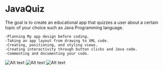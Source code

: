 # JavaQuiz
The goal is to create an educational app that quizzes a user about a certain topic of your choice such as Java Programming language.

    -Planning My app design before coding.
    -Taking an app layout from drawing to XML code.
    -Creating, positioning, and styling views.
    -Creating interactivity through button clicks and Java code.
    -Commenting and documenting your code.

![Alt text](https://user-images.githubusercontent.com/19761838/34245140-4e6ebe10-e631-11e7-95e6-4fd64358c8c9.png "Optional title")
![Alt text](https://user-images.githubusercontent.com/19761838/34245146-538a1408-e631-11e7-9413-f294907dd0cb.png "Optional title")
![Alt text](https://user-images.githubusercontent.com/19761838/34245147-560241c4-e631-11e7-9b96-f00f5261d997.png "Optional title")



